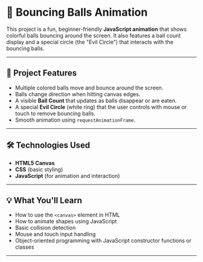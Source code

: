 # 🎾 Bouncing Balls Animation

This project is a fun, beginner-friendly **JavaScript animation** that shows colorful balls bouncing around the screen. It also features a ball count display and a special circle (the "Evil Circle") that interacts with the bouncing balls.

---

## 🎯 Project Features

- Multiple colored balls move and bounce around the screen.
- Balls change direction when hitting canvas edges.
- A visible **Ball Count** that updates as balls disappear or are eaten.
- A special **Evil Circle** (white ring) that the user controls with mouse or touch to remove bouncing balls.
- Smooth animation using `requestAnimationFrame`.

---

## 🛠️ Technologies Used

- **HTML5 Canvas**
- **CSS** (basic styling)
- **JavaScript** (for animation and interaction)

---

## 💡 What You'll Learn

- How to use the `<canvas>` element in HTML
- How to animate shapes using JavaScript
- Basic collision detection
- Mouse and touch input handling
- Object-oriented programming with JavaScript constructor functions or classes

---


